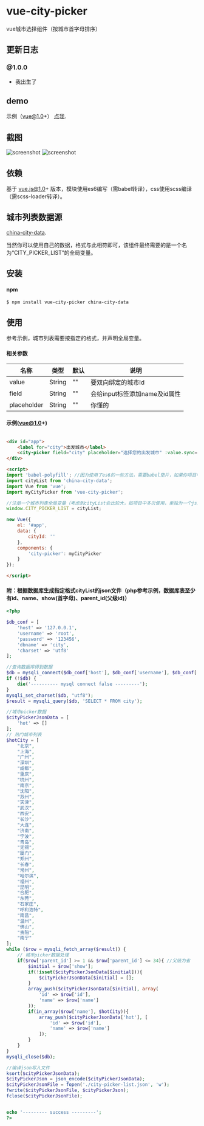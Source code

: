 # vue-city-picker

vue城市选择组件（按城市首字母排序）


## 更新日志

### @1.0.0
- 我出生了


## demo

示例（vue@1.0+） [点我](http://dai-siki.github.io/vue-city-picker/example/demo.html).


## 截图

![screenshot](screenshot/01.png)
![screenshot](screenshot/02.png)


## 依赖

基于 vue.js@1.0+ 版本，模块使用es6编写（需babel转译），css使用scss编译（需scss-loader转译）。

## 城市列表数据源
[china-city-data](https://github.com/dai-siki/china-city-data).

当然你可以使用自己的数据，格式与此相符即可，该组件最终需要的是一个名为“CITY_PICKER_LIST”的全局变量。


## 安装

#### npm

```shell
$ npm install vue-city-picker china-city-data
```

## 使用

参考示例，城市列表需要按指定的格式，并声明全局变量。

#### 相关参数

| 名称              | 类型               | 默认             | 说明                                         |
| ----------------- | ----------------- | ---------------- | --------------------------------------------- |
| value             | String            | ""               | 要双向绑定的城市Id                |
| field             | String            | ""               | 会给input标签添加name及id属性                   |
| placeholder       | String            | ""               | 你懂的                                     |


#### 示例(vue@1.0+)

```html

<div id="app">
	<label for="city">出发城市</label>
	<city-picker field="city" placeholder="选择您的出发城市" :value.sync="cityId"></city-picker>
</div>

<script>
import 'babel-polyfill'; //因为使用了es6的一些方法，需要babel垫片，如果你项目中已有相关兼容性方案，可忽略
import cityList from 'china-city-data';
import Vue from 'vue';
import myCityPicker from 'vue-city-picker';

//注册一个城市列表全局变量（考虑到cityList会比较大，如项目中多次使用，单独为一个js文件比较好）
window.CITY_PICKER_LIST = cityList;

new Vue({
	el: '#app',
	data: {
		cityId: ''
	},
	components: {
		'city-picker': myCityPicker
	}
});

</script>

```

#### 附：根据数据库生成指定格式cityList的json文件（php参考示例，数据库表至少有id、name、show(首字母)、parent_id(父级id)）

```php
<?php

$db_conf = [
    'host' => '127.0.0.1',
    'username' => 'root',
    'password' => '123456',
    'dbname' => 'city',
    'charset' => 'utf8'
];

//查询数据库得到数据
$db = mysqli_connect($db_conf['host'], $db_conf['username'], $db_conf['password'], $db_conf['dbname']);
if (!$db) {
	die('---------- mysql connect false ---------');
}
mysqli_set_charset($db, "utf8");
$result = mysqli_query($db, 'SELECT * FROM city');

//城市picker数据
$cityPickerJsonData = [
	'hot' => []
];
// 热门城市列表
$hotCity = [
	"北京",
	"上海",
	"广州",
	"深圳",
	"成都",
	"重庆",
	"杭州",
	"南京",
	"沈阳",
	"苏州",
	"天津",
	"武汉",
	"西安",
	"长沙",
	"大连",
	"济南",
	"宁波",
	"青岛",
	"无锡",
	"厦门",
	"郑州",
	"长春",
	"常州",
	"哈尔滨",
	"福州",
	"昆明",
	"合肥",
	"东莞",
	"石家庄",
	"呼和浩特",
	"南昌",
	"温州",
	"佛山",
	"贵阳",
	"南宁"
];
while ($row = mysqli_fetch_array($result)) {
	// 城市picker数据处理
	if($row['parent_id'] >= 1 && $row['parent_id'] <= 34){ //父级为省
		$initial = $row['show'];
		if(!isset($cityPickerJsonData[$initial])){
			$cityPickerJsonData[$initial] = [];
		}
		array_push($cityPickerJsonData[$initial], array(
			'id' => $row['id'],
			'name' => $row['name']
		));
		if(in_array($row['name'], $hotCity)){
			array_push($cityPickerJsonData['hot'], [
				'id' => $row['id'],
				'name' => $row['name']
			]);
		}
	}
}
mysqli_close($db);

//编译json写入文件
ksort($cityPickerJsonData);
$cityPickerJson = json_encode($cityPickerJsonData);
$cityPickerJsonFile = fopen('./city-picker-list.json', 'w');
fwrite($cityPickerJsonFile, $cityPickerJson);
fclose($cityPickerJsonFile);


echo '--------- success ---------';
?>

```
